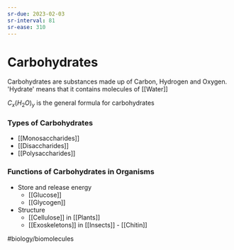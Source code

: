 ```yaml
---
sr-due: 2023-02-03
sr-interval: 81
sr-ease: 310
---
```

# Carbohydrates
Carbohydrates are substances made up of Carbon, Hydrogen and Oxygen. 
'Hydrate' means that it contains molecules of [[Water]]

$C_x(H_2O)_y$ is the general formula for carbohydrates

### Types of Carbohydrates
- [[Monosaccharides]]
- [[Disaccharides]]
- [[Polysaccharides]]

### Functions of Carbohydrates in Organisms
- Store and release energy 
	- [[Glucose]]
	- [[Glycogen]]
- Structure 
	- [[Cellulose]] in [[Plants]]
	- [[Exoskeletons]] in [[Insects]] - [[Chitin]]


#biology/biomolecules 